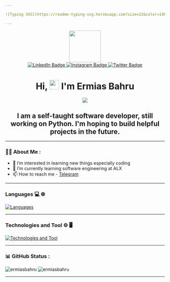 ```yaml
---

![Typing SVG](https://readme-typing-svg.herokuapp.com?size=22&color=14F70E&vCenter=true&width=600&lines=Welcome+To+Ermias's+Github+Profile!)

---
```


<div id="header" align="center">
  <img src="https://media.giphy.com/media/M9gbBd9nbDrOTu1Mqx/giphy.gif" width="100"/>
  <div id="badges">
  <a href="https://www.linkedin.com/in/ermias-bahru-42a057222">
    <img src="https://img.shields.io/badge/LinkedIn-blue?style=for-the-badge&logo=linkedin&logoColor=white" alt="LinkedIn Badge"/>
  </a>
  <a href="https://www.instagram.com/ermias_bahru">
    <img src="https://img.shields.io/badge/Instagram-E4405F?style=for-the-badge&logo=instagram&logoColor=white" alt="Instagram Badge"/>
  </a>
  <a href="https://twitter.com/ermias_bahru">
    <img src="https://img.shields.io/badge/Twitter-blue?style=for-the-badge&logo=twitter&logoColor=white" alt="Twitter Badge"/>
  </a>
</div>
  <img src="https://komarev.com/ghpvc/?username=ErmiasBahru&style=flat-square&color=blue" alt=""/>
 <h1>
  Hi,
  <img src="https://media.giphy.com/media/hvRJCLFzcasrR4ia7z/giphy.gif" width="30px" height="30px"/>
   I'm Ermias Bahru
</h1>
  <img src="https://telegra.ph/file/300379ae017a5b1748a81.png" />
</div>

<h2 align="center">I am a self-taught software developer, still working on Python. I'm hoping to build helpful projects in the future.</h2>

---

### :man_technologist: About Me :

- 👀 I’m interested in learning new things especially coding
- 🌱 I’m currently learning software engineering at ALX
- 📫 How to reach me - [Telegram](https://t.me/Ermias90s)

---

### Languages 💻 🌐
[![Languages](https://skillicons.dev/icons?i=py,c,css,dart,html,js)](https://github.com/ErmiasBahru)

---

### Technologies and Tool ⚙️ 🖥

[![Technologies and Tool](https://skillicons.dev/icons?i=figma,flutter,git,linux,nodejs,react,vscode,vim)](https://github.com/ErmiasBahru)

---

### :bar_chart: GitHub Status : 

<img src="https://github-readme-stats.vercel.app/api?username=ermiasbahru&show_icons=true&locale=en&theme=gruvbox" alt="ermiasbahru" />
<img src="https://github-readme-streak-stats.herokuapp.com/?user=ermiasbahru&theme=gruvbox" alt="ermiasbahru" />

---


<!---
ErmiasBahru/ErmiasBahru is a ✨ special ✨ repository because its `README.md` (this file) appears on your GitHub profile.
You can click the Preview link to take a look at your changes.
--->
